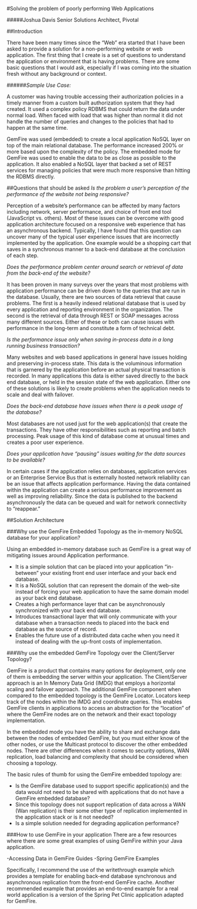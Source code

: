#Solving the problem of poorly performing Web Applications

#####Joshua Davis Senior Solutions Architect, Pivotal

##Introduction

There have been many times since the “Web” era started that I have been asked to provide a solution for a non-performing website or web application.  The first thing that I create is a set of questions to understand the application or environment that is having problems.  There are some basic questions that I would ask, especially if I was coming into the situation fresh without any background or context.

######<i>Sample Use Case:</i>

A customer was having trouble accessing their authorization policies in a timely manner from a custom built authorization system that they had created.  It used a complex policy RDBMS that could return the data under normal load.  When faced with load that was higher than normal it did not handle the number of queries and changes to the policies that had to happen at the same time.

GemFire was used (embedded) to create a local application NoSQL layer on top of the main relational database.  The performance increased 200% or more based upon the complexity of the policy.  The embedded mode for GemFire was used to enable the data to be as close as possible to the application.  It also enabled a NoSQL layer that backed a set of REST services for managing policies that were much more responsive than hitting the RDBMS directly.

##Questions that should be asked
<i>Is the problem a user’s perception of the performance of the website not being responsive?</i>

Perception of a website’s performance can be affected by many factors including network, server performance, and choice of front end tool (JavaScript vs. others).  Most of these issues can be overcome with good application architecture focused on a responsive web experience that has an asynchronous backend.  Typically, I have found that this question can uncover many of the typical user experience issues that are incorrectly implemented by the application.  One example would be a shopping cart that saves in a synchronous manner to a back-end database at the conclusion of each step.

<i>Does the performance problem center around search or retrieval of data from the back-end of the website?</i>

It has been proven in many surveys over the years that most problems with application performance can be driven down to the queries that are run in the database.  Usually, there are two sources of data retrieval that cause problems.  The first is a heavily indexed relational database that is used by every application and reporting environment in the organization.  The second is the retrieval of data through REST or SOAP messages across many different sources.  Either of these or both can cause issues with performance in the long-term and constitute a form of technical debt.

<i>Is the performance issue only when saving in-process data in a long running business transaction?</i>

Many websites and web based applications in general have issues holding and preserving in-process state.  This data is the voluminous information that is garnered by the application before an actual physical transaction is recorded.  In many applications this data is either saved directly to the back end database, or held in the session state of the web application.  Either one of these solutions is likely to create problems when the application needs to scale and deal with failover.

<i>Does the back-end database have issues when there is a peak usage of the database?</i>

Most databases are not used just for the web application(s) that create the transactions.  They have other responsibilities such as reporting and batch processing.  Peak usage of this kind of database come at unusual times and creates a poor user experience.

<i>Does your application have “pausing” issues waiting for the data sources to be available?</i>

In certain cases if the application relies on databases, application services or an Enterprise Service Bus that is externally hosted network reliability can be an issue that affects application performance.  Having the data contained within the application can create a serious performance improvement as well as improving reliability.  Since the data is published to the backend asynchronously the data can be queued and wait for network connectivity to “reappear.”

##Solution Architecture

###Why use the GemFire Embedded Topology as the in-memory NoSQL database for your application?

Using an embedded in-memory database such as GemFire is a great way of mitigating issues around Application performance.



<ul>
<li>It is a simple solution that can be placed into your application “in-between” your existing front end user interface and your back end database.</li>

<li>It is a NoSQL solution that can represent the domain of the web-site instead of forcing your web application to have the same domain model as your back end database.</li>

<li>Creates a high performance layer that can be asynchronously synchronized with your back end database.</li>

<li>Introduces transactional layer that will only communicate with your database when a transaction needs to placed into the back end database as the source of record.</li>

<li>Enables the future use of a distributed data cache when you need it instead of dealing with the up-front costs of implementation. </li>
</ul>
###Why use the embedded GemFire Topology over the Client/Server Topology?

GemFire is a product that contains many options for deployment, only one of them is embedding the server within your application.  The Client/Server approach is an In Memory Data Grid (IMDG) that employs a horizontal scaling and failover approach. The additional GemFire component when compared to the embedded topology is the GemFire Locator.  Locators keep track of the nodes within the IMDG and coordinate queries.  This enables GemFire clients in applications to access an abstraction for the “location” of where the GemFire nodes are on the network and their exact topology implementation.

In the embedded mode you have the ability to share and exchange data between the nodes of embedded GemFire, but you must either know of the other nodes, or use the Multicast protocol to discover the other embedded nodes.  There are other differences when it comes to security options, WAN replication, load balancing and complexity that should be considered when choosing a topology.  

The basic rules of thumb for using the GemFire embedded topology are:
<ul>
<li>Is the GemFire database used to support specific application(s) and the data  would not need to be shared with applications that do not have a GemFire embedded database?</li>

<li>Since this topology does not support replication of data across a WAN (Wan replication) is their some other type of replication implemented in the application stack or is it not needed? </li>

<li>Is a simple solution needed for degrading application performance?</li>
</ul>

###How to use GemFire in your application
There are a few resources where there are some great examples of using GemFire within your Java application.
  
-Accessing Data in GemFire Guides
-Spring GemFire Examples

Specifically, I recommend the use of the writethrough example which provides a template for enabling back-end database synchronous and asynchronous replication from the front-end GemFire cache.  Another recommended example that provides an end-to-end example for a real world application is a version of the Spring Pet Clinic application adapted for GemFire.  
